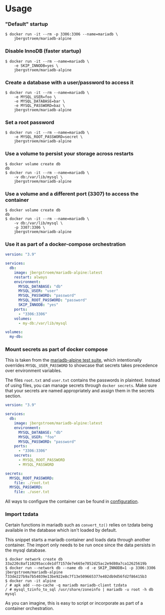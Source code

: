 # Usage

### "Default" startup

```console
$ docker run -it --rm -p 3306:3306 --name=mariadb \
    jbergstroem/mariadb-alpine
```

### Disable InnoDB (faster startup)

```console
$ docker run -it --rm --name=mariadb \
    -e SKIP_INNODB=yes \
    jbergstroem/mariadb-alpine
```

### Create a database with a user/password to access it

```console
$ docker run -it --rm --name=mariadb \
    -e MYSQL_USER=foo \
    -e MYSQL_DATABASE=bar \
    -e MYSQL_PASSWORD=baz \
    jbergstroem/mariadb-alpine
```

### Set a root password

```console
$ docker run -it --rm --name=mariadb \
    -e MYSQL_ROOT_PASSWORD=secret \
    jbergstroem/mariadb-alpine
```

### Use a volume to persist your storage across restarts

```console
$ docker volume create db
db
$ docker run -it --rm --name=mariadb \
    -v db:/var/lib/mysql \
    jbergstroem/mariadb-alpine
```

### Use a volume and a different port (3307) to access the container

```console
$ docker volume create db
db
$ docker run -it --rm --name=mariadb \
    -v db:/var/lib/mysql \
    -p 3307:3306 \
    jbergstroem/mariadb-alpine
```

### Use it as part of a docker-compose orchestration

```yaml
version: "3.9"

services:
  db:
    image: jbergstroem/mariadb-alpine:latest
    restart: always
    environment:
      MYSQL_DATABASE: "db"
      MYSQL_USER: "user"
      MYSQL_PASSWORD: "password"
      MYSQL_ROOT_PASSWORD: "password"
      SKIP_INNODB: "yes"
    ports:
      - "3306:3306"
    volumes:
      - my-db:/var/lib/mysql

volumes:
  my-db:
```

### Mount secrets as part of docker compose

This is taken from the [mariadb-alpine test suite][1], which intentionally overrides
`MYSQL_USER_PASSWORD` to showcase that secrets takes precedence over environment variables.

The files `root.txt` and `user.txt` contains the passwords in plaintext. Instead of using
files, you can manage secrets through `docker secrets`. Make sure that your secrets are named
appropriately and assign them in the secrets section.

```yaml
version: "3.9"

services:
  db:
    image: jbergstroem/mariadb-alpine:latest
    environment:
      MYSQL_DATABASE: "db"
      MYSQL_USER: "foo"
      MYSQL_PASSWORD: "password"
    ports:
      - "3306:3306"
    secrets:
      - MYSQL_ROOT_PASSWORD
      - MYSQL_PASSWORD

secrets:
  MYSQL_ROOT_PASSWORD:
    file: ./root.txt
  MYSQL_PASSWORD:
    file: ./user.txt
```

All ways to configure the container can be found in [configuration][2].

### Import tzdata

Certain functions in mariadb such as `convert_tz()` relies on tzdata being
available in the database which isn't loaded by default.

This snippet starts a mariadb container and loads data through another container.
The import only needs to be run once since the data persists in the mysql database.

```console
$ docker network create db
33a220c8af110295accde1df7157de7e665e7852d25ac2e9d80a7ca12625619b
$ docker run --network db --name db -d -e SKIP_INNODB=1 -p 3306:3306 jbergstroem/mariadb-alpine
733de227b9a7b54039e13be922e8c7f13e509665377e402db9d56fd2f86415b3
$ docker run -it alpine
/ # apk add --no-cache -q mariadb mariadb-client tzdata
/ # mysql_tzinfo_to_sql /usr/share/zoneinfo | mariadb -u root -h db mysql
```

As you can imagine, this is easy to script or incorporate as part of a container orchestration.

[1]: ../test/compose.sh
[2]: ./configuration.md
